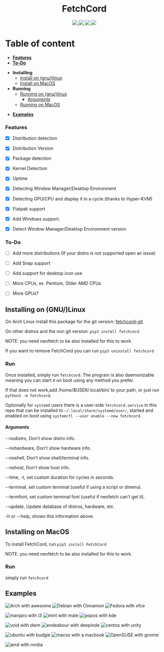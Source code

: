 <h1 align="center">FetchCord</h1>
</p>
<p align="center">
    <a href="https://img.shields.io/badge/Compatible-MacOS%2FWindows%2FLinux-brightgreen?style=for-the-badge&logo=discord">
       <img src="https://img.shields.io/badge/Compatible-MacOS%2FLinux%2FWindows%2F-brightgreen?style=for-the-badge&logo=checkmarx&logoColor=white">
    </a>
  <a href="https://www.python.org/downloads/">
       <img src="https://img.shields.io/pypi/pyversions/django?color=dark%20green&logo=python&logoColor=white&style=for-the-badge">
    </a>
   <a href="https://discord.gg/P4h9kdV">
       <img src="https://img.shields.io/discord/742068289278312549?label=Discord&logo=discord&logoColor=white&style=for-the-badge">
    </a>
    <a href="https://img.shields.io/badge/Compatible-MacOS%2FWindows%2FLinux-brightgreen?style=for-the-badge&logo=discord">
       <img src="https://cdn.discordapp.com/attachments/695182849476657223/742064452421288077/FetchDis.png"
    </a>
  
  </a>
</p>

# Table of content
- [**Features**](#features)
- [**To-Do**](#to-do)
+ **Installing**
    - [Install on (gnu/)linux](#installing-on-gnulinux)
    - [Install on MacOS](#installing-on-macos)
 + **Running**
    - [Running on (gnu/)linux](#run)
       - [Arguments](#arguments)
    - [Running on MacOS](#run-1)

- [**Examples**](#examples)

### Features

- [x] Distribution detection
 
- [x] Distribution Version

- [x] Package detection

- [x] Kernel Detection

- [x] Uptime

- [x] Detecting Window Manager/Desktop Environment

- [x] Detecting GPU/CPU and display it in a cycle (thanks to Hyper-KVM)

- [x] Flatpak support

- [x] Add Windows support.

- [x] Detect Window Manager/Desktop Environment version


### To-Do

- [ ] Add more distributions (If your distro is not supported open an issue)

- [ ] Add Snap support

- [ ] Add support for desktop icon use

- [ ] More CPUs, ex. Pentium, Older AMD CPUs

- [ ] More GPUs?


## Installing on (GNU/)Linux

On Arch Linux install this package for the git version: [fetchcord-git](https://aur.archlinux.org/packages/fetchcord-git/)

On other distros and the non git version: `pip3 install fetchcord`

NOTE: you need neofetch to be also installed for this to work.

If you want to remove FetchCord you can run `pip3 uninstall fetchcord`

### Run

Once installed, simply run `fetchcord`. The program is also daemonizable meaning you can start it on boot using any method you prefer.

If that does not work,add /home/$USER/.local/bin/ to your path, or just run `python3 -m fetchcord`.

Optionally for `systemd` users there is a user-side `fetchcord.service` in this repo that can be installed to `~/.local/share/systemd/user/`, started and enabled on boot using `systemctl --user enable --now fetchcord`.

#### Arguments
--nodistro, Don't show distro info.

--nohardware, Don't show hardware info.

--noshell, Don't show shell/terminal info.

--nohost, Don't show host info.

--time, -t, set custom duration for cycles in seconds.

--terminal, set custom terminal (useful if using a script or dmenu).

--termfont, set custom terminal font (useful if neofetch can't get it).

--update, Update database of distros, hardware, etc.

-h or --help, shows this information above.

## Installing on MacOS

To install FetchCord, run `pip3 install FetchCord`

NOTE: you need neofetch to be also installed for this to work.

### Run 

simply run `fetchcord`

## Examples

![Arch with awesome](Examples/arch_example.png) ![Debian with Cinnamon](Examples/debian_example.png) ![Fedora with xfce](Examples/fedora_example.png)

![manjaro with i3](Examples/manjaro%20example.png) ![mint with mate](Examples/mint_example.png) ![popos with kde](Examples/pop_example.png)

![void with dwm](Examples/void_example.png) ![endeabour with deepinde](Examples/end_example.png) ![centos with unity](Examples/centos_example.png)

![ubuntu with budgie](Examples/ubuntu_example.png) ![macos with a macbook](Examples/mac_example.png) ![OpenSUSE with gnome](Examples/suse_example.png)

![amd with nvidia](Examples/amd_example.png)


